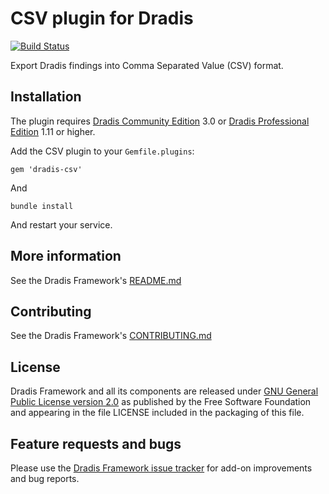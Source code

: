 # CSV plugin for Dradis

[![Build Status](https://secure.travis-ci.org/dradis/dradis-csv.png?branch=master)](http://travis-ci.org/dradis/dradis-csv)

Export Dradis findings into Comma Separated Value (CSV) format.


## Installation

The plugin requires [Dradis Community Edition](http://dradisframework.org) 3.0 or [Dradis Professional Edition](http://securityroots.com/dradispro/) 1.11 or higher.

Add the CSV plugin to your `Gemfile.plugins`:

    gem 'dradis-csv'

And

    bundle install

And restart your service.


## More information

See the Dradis Framework's [README.md](https://github.com/dradis/dradisframework/blob/master/README.md)


## Contributing

See the Dradis Framework's [CONTRIBUTING.md](https://github.com/dradis/dradisframework/blob/master/CONTRIBUTING.md)


## License

Dradis Framework and all its components are released under [GNU General Public License version 2.0](http://www.gnu.org/licenses/old-licenses/gpl-2.0.html) as published by the Free Software Foundation and appearing in the file LICENSE included in the packaging of this file.


## Feature requests and bugs

Please use the [Dradis Framework issue tracker](https://github.com/dradis/dradis-ce/issues) for add-on improvements and bug reports.
